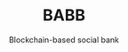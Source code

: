 ---
layout: project
order: 100
case_study: true
title: BABB
subtitle: Blockchain-based social bank
industry: Financial Technology<br>Services
summary: Core banking infrastructure and full-stack banking application on a private blockchain using smart contracts.
link: https://getbabb.com/


delivery:
    - item: 
        - paragraph: The solution stores customer data within smart contracts on the blockchain and connects customers and banking service providers on a shared network, where the permissions for who can access or use that data is entirely controlled directly by the customer.
    - item: 
        - paragraph: BABB is a multi-sided platform built to provide banking and other financial services to individuals and small businesses. It is a unique opportunity to bring financial inclusion and social cohesion to the widest possible audience, connecting the Beneficiary and the Sender without resorting to unnecessary middlemen or middle-layers of technologies.

testimonial:
    - quote: Applied Blockchain has experience in all levels of development – the blockchain core, the server level, the interface to the web, the interface to mobile – so they look at the end-to-end process to minimise costs, maximise performance and improve scalability.
      author: Guido Branca
      position: Former CEO
      company: BABB
---